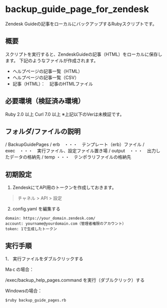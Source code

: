 # backup_guide_page_for_zendesk
Zendesk Guideの記事をローカルにバックアップするRubyスクリプトです。

## 概要
スクリプトを実行すると、ZendeskGuideの記事（HTML）をローカルに保存します。
下記のようなファイルが作成されます。

* ヘルプページの記事一覧（HTML）
* ヘルプページの記事一覧（CSV）
* 記事（HTML）：　記事のHTMLファイル

## 必要環境（検証済み環境）
Ruby 2.0 以上
Curl 7.0 以上
※上記以下のVerは未検証です。

## フォルダ/ファイルの説明
/ BackupGuidePages
  / erb　・・・　テンプレート（erb）ファイル
  / exec　・・・　実行ファイル、設定ファイル置き場
  / output　・・・　出力したデータの格納先
  / temp  ・・・　テンポラリファイルの格納先
  
## 初期設定

1. ZendeskにてAPI用のトークンを作成しておきます。
> チャネル > API > 設定 

2. config.yaml を編集する
```
domain: https://your_domain.zendesk.com/
account: yourname@yourdomain.com（管理者権限のアカウント）
token: 1で生成したトークン
```

## 実行手順

1． 実行ファイルをダブルクリックする

Maｃの場合：

/exec/backup_help_pages.command を実行（ダブルクリック）する

Windowsの場合：
```
$ruby backup_guide_pages.rb 
```

